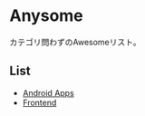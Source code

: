 # Anysome  

  カテゴリ問わずのAwesomeリスト。  

## List

- [Android Apps](src/pages/list/android-app.md)
- [Frontend](src/pages/list/frontend.md)
